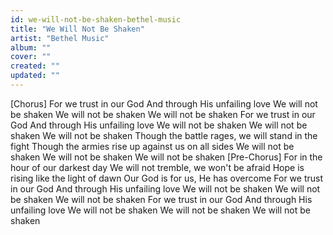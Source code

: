 ```yaml
---
id: we-will-not-be-shaken-bethel-music
title: "We Will Not Be Shaken"
artist: "Bethel Music"
album: ""
cover: ""
created: ""
updated: ""
---
```


[Chorus]
For we trust in our God
And through His unfailing love
We will not be shaken
We will not be shaken
We will not be shaken
For we trust in our God
And through His unfailing love
We will not be shaken
We will not be shaken
We will not be shaken
Though the battle rages, we will stand in the fight
Though the armies rise up against us on all sides
We will not be shaken
We will not be shaken
We will not be shaken
[Pre-Chorus]
For in the hour of our darkest day
We will not tremble, we won't be afraid
Hope is rising like the light of dawn
Our God is for us, He has overcome
For we trust in our God
And through His unfailing love
We will not be shaken
We will not be shaken
We will not be shaken
For we trust in our God
And through His unfailing love
We will not be shaken
We will not be shaken
We will not be shaken